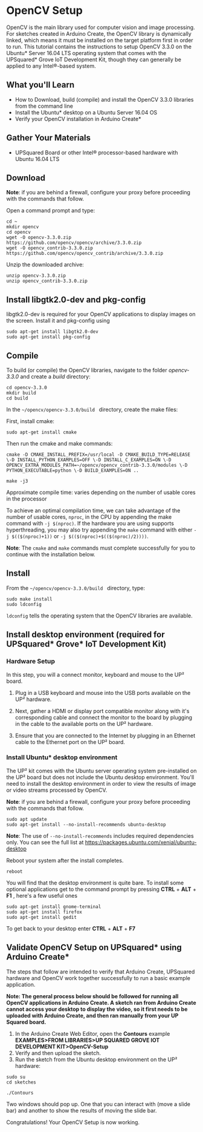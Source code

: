 
# OpenCV Setup
OpenCV is the main library used for computer vision and image processing.  For sketches created in Arduino Create, the OpenCV library is dynamically linked, which means it must be installed on the target platform first in order to run. This tutorial contains the instructions to setup OpenCV 3.3.0 on the Ubuntu\* Server 16.04 LTS operating system that comes with the UPSquared\* Grove IoT Development Kit, though they can generally be applied to any Intel®-based system.

## What you'll Learn
* How to Download, build (compile) and install the OpenCV 3.3.0 libraries from the command line
* Install the Ubuntu\* desktop on a Ubuntu Server 16.04 OS
* Verify your OpenCV installation in Arduino Create\*

## Gather Your Materials
* UPSquared Board or other Intel® processor-based hardware with Ubuntu 16.04 LTS

## Download

**Note**: if you are behind a firewall, configure your proxy before proceeding with the commands that follow.

Open a command prompt and type:

```
cd ~
mkdir opencv
cd opencv
wget -O opencv-3.3.0.zip https://github.com/opencv/opencv/archive/3.3.0.zip
wget -O opencv_contrib-3.3.0.zip https://github.com/opencv/opencv_contrib/archive/3.3.0.zip
```
[//]: # ()

Unzip the downloaded archive:

```
unzip opencv-3.3.0.zip
unzip opencv_contrib-3.3.0.zip
```

## Install libgtk2.0-dev and pkg-config
libgtk2.0-dev is required for your OpenCV applications to display images on the screen. Install it and pkg-config using
```
sudo apt-get install libgtk2.0-dev
sudo apt-get install pkg-config
```

## Compile
To build (or compile) the OpenCV libraries, navigate to the folder *opencv-3.3.0* and create a *build* directory:

```
cd opencv-3.3.0
mkdir build
cd build
```
In the `~/opencv/opencv-3.3.0/build ` directory, create the make files:

[//]: # (cmake ../)

First, install cmake:
```
sudo apt-get install cmake
```
Then run the cmake and make commands:
```
cmake -D CMAKE_INSTALL_PREFIX=/usr/local -D CMAKE_BUILD_TYPE=RELEASE \-D INSTALL_PYTHON_EXAMPLES=OFF \-D INSTALL_C_EXAMPLES=ON \-D OPENCV_EXTRA_MODULES_PATH=~/opencv/opencv_contrib-3.3.0/modules \-D PYTHON_EXECUTABLE=python \-D BUILD_EXAMPLES=ON ..

make -j3
```
Approximate compile time: varies depending on the number of usable cores in the processor

To achieve an optimal compilation time, we can take advantage of the number of usable cores, `nproc`, in the CPU by appending the make command with `-j $(nproc)`. If the hardware you are using supports hyperthreading, you may also try appending the `make` command with either `-j $(($(nproc)+1))` or `-j $(($(nproc)+$(($(nproc)/2))))`.

**Note**: The `cmake` and `make` commands must complete successfully for you to continue with the installation below.

## Install
From the  `~/opencv/opencv-3.3.0/build ` directory, type:
```
sudo make install
sudo ldconfig
```

`ldconfig` tells the operating system that the OpenCV libraries are available.

## Install desktop environment (required for UPSquared\* Grove\* IoT Development Kit)

### Hardware Setup
In this step, you will a connect monitor, keyboard and mouse to the UP² board.

1. Plug in a USB keyboard and mouse into the USB ports available on the UP² hardware. 

2. Next, gather a HDMI or display port compatible monitor along with it's corresponding cable and connect the monitor to the board by plugging in the cable to the available ports on the UP² hardware.

3. Ensure that you are connected to the Internet by plugging in an Ethernet cable to the Ethernet port on the UP² board.

### Install Ubuntu\* desktop environment
The UP² kit comes with the Ubuntu server operating system pre-installed on the UP² board but does not include the Ubuntu desktop environment. You'll need to install the desktop environment in order to view the results of image or video streams processed by OpenCV.

**Note**: if you are behind a firewall, configure your proxy before proceeding with the commands that follow.

```
sudo apt update
sudo apt-get install --no-install-recommends ubuntu-desktop
```
**Note**: The use of `--no-install-recommends` includes required dependencies only. You can see the full list at https://packages.ubuntu.com/xenial/ubuntu-desktop

Reboot your system after the install completes.
```
reboot
```

You will find that the desktop environment is quite bare.  To install some optional applications get to the command prompt by pressing **CTRL** + **ALT** + **F1** , here's a few useful ones
```
sudo apt-get install gnome-terminal
sudo apt-get install firefox
sudo apt-get install gedit
```

To get back to your desktop enter **CTRL** + **ALT** + **F7** 

## Validate OpenCV Setup on UPSquared\* using Arduino Create\*
The steps that follow are intended to verify that Arduino Create, UPSquared hardware and OpenCV work together successfully to run a basic example application.  

**Note:  The general process below should be followed for running all OpenCV applications in Arduino Create. A sketch ran from Arduino Create cannot access your desktop to display the video, so it first needs to be uploaded with Arduino Create, and then ran manually from your UP Squared board.**  

1. In the Arduino Create Web Editor, open the **Contours** example **EXAMPLES>FROM LIBRARIES>UP SQUARED GROVE IOT DEVELOPMENT KIT>OpenCV-Setup**
2. Verify and then upload the sketch.  
3. Run the sketch from the Ubuntu desktop environment on the UP² hardware: 

```
sudo su
cd sketches
```
```
./Contours
```
Two windows should pop up. One that you can interact with (move a slide bar) and another to show the results of moving the slide bar.

Congratulations! Your OpenCV Setup is now working.
